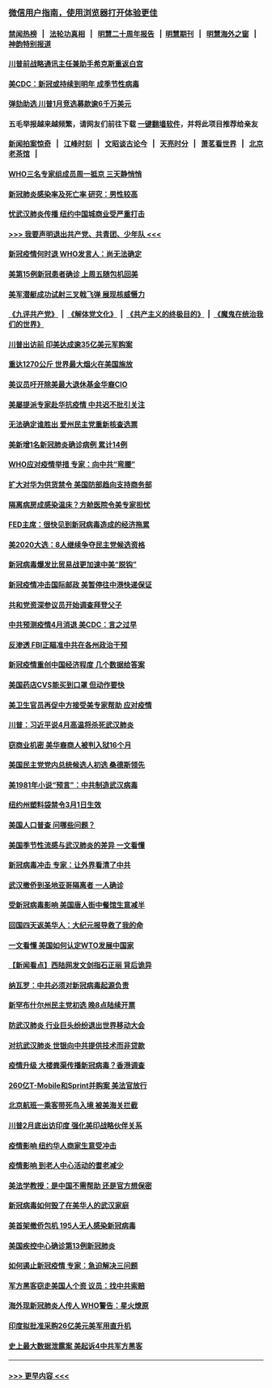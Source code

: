 ### [微信用户指南，使用浏览器打开体验更佳](https://github.com/gfw-breaker/banned-news1/blob/master/indexes/wechat-guide.md?t=0)
#### [禁闻热榜](热点新闻.md?t=0)  &nbsp;&nbsp;|&nbsp;&nbsp; [法轮功真相](https://github.com/gfw-breaker/truth/blob/master/README.md?t=0) &nbsp;&nbsp;|&nbsp;&nbsp; [明慧二十周年报告](https://github.com/gfw-breaker/mh-reports/blob/master/README.md?t=0) &nbsp;&nbsp;|&nbsp;&nbsp;[明慧期刊](https://github.com/gfw-breaker/mh-qikan) &nbsp;&nbsp;|&nbsp;&nbsp; [明慧海外之窗](https://github.com/gfw-breaker/mh-news/blob/master/README.md?t=0) &nbsp;&nbsp;|&nbsp;&nbsp; [神韵特别报道](https://github.com/gfw-breaker/mh-news/blob/master/shenyun.md?t=0)
#### [川普前战略通讯主任兼助手希克斯重返白宫](../pages/nsc412/n11867104.md?t=02140544) 
#### [美CDC：新冠或持续到明年 成季节性病毒](../pages/nsc412/n11867279.md?t=02140544) 
#### [弹劾助选 川普1月竞选募款逾6千万美元](../pages/nsc412/n11866950.md?t=02140544) 
#### 五毛举报越来越频繁，请网友们前往下载 [一键翻墙软件](https://github.com/gfw-breaker/ssr-accounts)，并将此项目推荐给亲友
#### [新闻拍案惊奇](https://github.com/gfw-breaker/banned-news1/blob/master/pages/link4.md) &nbsp;&nbsp;|&nbsp;&nbsp; [江峰时刻](https://github.com/gfw-breaker/banned-news1/blob/master/pages/link4.md) &nbsp;&nbsp;|&nbsp;&nbsp; [文昭谈古论今](https://github.com/gfw-breaker/banned-news1/blob/master/pages/link4.md) &nbsp;&nbsp;|&nbsp;&nbsp; [天亮时分](https://github.com/gfw-breaker/banned-news1/blob/master/pages/link4.md) &nbsp;&nbsp;|&nbsp;&nbsp; [萧茗看世界](https://github.com/gfw-breaker/banned-news1/blob/master/pages/link4.md) &nbsp;&nbsp;|&nbsp;&nbsp; [北京老茶馆](https://github.com/gfw-breaker/banned-news1/blob/master/pages/link4.md) &nbsp;&nbsp;|&nbsp;&nbsp; 
#### [WHO三名专家组成员周一抵京 三天静悄悄](../pages/nsc412/n11866947.md?t=02140544) 
#### [新冠肺炎感染率及死亡率 研究：男性较高](../pages/nsc412/n11866956.md?t=02140544) 
#### [忧武汉肺炎传播 纽约中国城商业受严重打击](../pages/nsc412/n11866902.md?t=02140544) 
#### [>>> 我要声明退出共产党、共青团、少年队 <<<](https://github.com/begood0513/goodnews/blob/master/quit/letter.md) 
#### [新冠疫情何时退 WHO发言人：尚无法确定](../pages/nsc412/n11866864.md?t=02140544) 
#### [美第15例新冠患者确诊 上周五随包机回美](../pages/nsc412/n11866852.md?t=02140544) 
#### [美军潜艇成功试射三叉戟飞弹 展现核威慑力](../pages/nsc412/n11866046.md?t=02140544) 
#### [《九评共产党》](https://github.com/begood0513/9ping.md/blob/master/README.md) &nbsp;|&nbsp; [《解体党文化》](../../../../jtdwh.md/blob/master/README.md)  &nbsp;|&nbsp; [《共产主义的终极目的》](../../../../gczydzjmd.md/blob/master/README.md) &nbsp;|&nbsp; [《魔鬼在统治我们的世界》](../../../../mgztzwmdsj.md/blob/master/README.md) 
#### [川普出访前 印美达成逾35亿美元军购案](../pages/nsc412/n11865444.md?t=02140544) 
#### [重达1270公斤 世界最大烟火在美国施放](../pages/nsc412/n11865198.md?t=02140544) 
#### [美议员吁开除美最大退休基金华裔CIO](../pages/nsc412/n11865230.md?t=02140544) 
#### [美屡提派专家赴华抗疫情 中共迟不批引关注](../pages/nsc412/n11864719.md?t=02140544) 
#### [无法确定谁胜出 爱州民主党重新核查选票](../pages/nsc412/n11864830.md?t=02140544) 
#### [美新增1名新冠肺炎确诊病例 累计14例](../pages/nsc412/n11864893.md?t=02140544) 
#### [WHO应对疫情举措 专家：向中共“弯腰”](../pages/nsc412/n11864727.md?t=02140544) 
#### [扩大对华为供货禁令 美国防部趋向支持商务部](../pages/nsc412/n11864773.md?t=02140544) 
#### [隔离病房成感染温床？方舱医院令美专家担忧](../pages/nsc412/n11864575.md?t=02140544) 
#### [FED主席：很快见到新冠病毒造成的经济拖累](../pages/nsc412/n11864507.md?t=02140544) 
#### [美2020大选：8人继续争夺民主党候选资格](../pages/nsc412/n11864327.md?t=02140544) 
#### [新冠病毒爆发比贸易战更加速中美“脱钩”](../pages/nsc412/n11864470.md?t=02140544) 
#### [新冠疫情冲击国际邮政 美暂停往中港快递保证](../pages/nsc412/n11864207.md?t=02140544) 
#### [共和党资深参议员开始调查拜登父子](../pages/nsc412/n11863984.md?t=02140544) 
#### [中共预测疫情4月消退 美CDC：言之过早](../pages/nsc412/n11864310.md?t=02140544) 
#### [反渗透 FBI正瞄准中共在各州政治干预](../pages/nsc412/n11864300.md?t=02140544) 
#### [新冠疫情重创中国经济程度 几个数据给答案](../pages/nsc412/n11864203.md?t=02140544) 
#### [美国药店CVS能买到口罩 但动作要快](../pages/nsc412/n11862438.md?t=02140544) 
#### [美卫生官员再促中方接受美专家帮助 应对疫情](../pages/nsc412/n11864043.md?t=02140544) 
#### [川普：习近平说4月高温将杀死武汉肺炎](../pages/nsc412/n11860814.md?t=02140544) 
#### [窃商业机密 美华裔商人被判入狱16个月](../pages/nsc412/n11863911.md?t=02140544) 
#### [美国民主党党内总统候选人初选 桑德斯领先](../pages/nsc412/n11863475.md?t=02140544) 
#### [美1981年小说“预言”：中共制造武汉病毒](../pages/nsc412/n11863306.md?t=02140544) 
#### [纽约州塑料袋禁令3月1日生效](../pages/nsc412/n11862832.md?t=02140544) 
#### [美国人口普查  问哪些问题？](../pages/nsc412/n11862808.md?t=02140544) 
#### [美国季节性流感与武汉肺炎的差异 一文看懂](../pages/nsc412/n11862428.md?t=02140544) 
#### [新冠病毒冲击 专家：让外界看清了中共](../pages/nsc412/n11862280.md?t=02140544) 
#### [武汉撤侨到圣地亚哥隔离者 一人确诊](../pages/nsc412/n11862460.md?t=02140544) 
#### [受新冠病毒影响 美国唐人街中餐馆生意减半](../pages/nsc412/n11861940.md?t=02140544) 
#### [回国四天返美华人：大纪元报导救了我的命](../pages/nsc412/n11862181.md?t=02140544) 
#### [一文看懂 美国如何认定WTO发展中国家](../pages/nsc412/n11862051.md?t=02140544) 
#### [【新闻看点】西陆网发文剑指石正丽 背后诡异](../pages/nsc412/n11861792.md?t=02140544) 
#### [纳瓦罗：中共必须对新冠病毒起源负责](../pages/nsc412/n11861810.md?t=02140544) 
#### [新罕布什尔州民主党初选 晚8点陆续开票](../pages/nsc412/n11861872.md?t=02140544) 
#### [防武汉肺炎 行业巨头纷纷退出世界移动大会](../pages/nsc412/n11861795.md?t=02140544) 
#### [对抗武汉肺炎 世银向中共提供技术而非贷款](../pages/nsc412/n11861652.md?t=02140544) 
#### [疫情升级 大楼粪渠传播新冠病毒？香港调查](../pages/nsc412/n11861556.md?t=02140544) 
#### [260亿T-Mobile和Sprint并购案 美法官放行](../pages/nsc412/n11861511.md?t=02140544) 
#### [北京航班一乘客带死鸟入境 被美海关拦截](../pages/nsc412/n11861317.md?t=02140544) 
#### [川普2月底出访印度 强化美印战略伙伴关系](../pages/nsc412/n11860557.md?t=02140544) 
#### [疫情影响  纽约华人商家生意受冲击](../pages/nsc412/n11860284.md?t=02140544) 
#### [疫情影响  到老人中心活动的耆老减少](../pages/nsc412/n11860199.md?t=02140544) 
#### [美法学教授：是中国不需帮助 还是官方想保密](../pages/nsc412/n11859492.md?t=02140544) 
#### [新冠病毒如何毁了在美华人的武汉家庭](../pages/nsc412/n11859524.md?t=02140544) 
#### [美首架撤侨包机 195人无人感染新冠病毒](../pages/nsc412/n11859908.md?t=02140544) 
#### [美国疾控中心确诊第13例新冠肺炎](../pages/nsc412/n11859966.md?t=02140544) 
#### [如何遏止新冠疫情 专家：急迫解决三问题](../pages/nsc412/n11859685.md?t=02140544) 
#### [军方黑客窃走美国人个资 议员：找中共索赔](../pages/nsc412/n11859371.md?t=02140544) 
#### [海外现新冠肺炎人传人 WHO警告：星火燎原](../pages/nsc412/n11859252.md?t=02140544) 
#### [印度拟批准采购26亿美元美军用直升机](../pages/nsc412/n11859143.md?t=02140544) 
#### [史上最大数据泄露案 美起诉4中共军方黑客](../pages/nsc412/n11859115.md?t=02140544) 

----
#### [ >>> 更早内容 <<< ](../indexes/nsc412-earlier.md)
